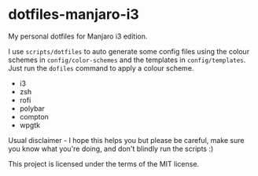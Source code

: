 # dotfiles-manjaro-i3

My personal dotfiles for Manjaro i3 edition.

I use `scripts/dotfiles` to auto generate some config files using the colour schemes in `config/color-schemes` and the templates in `config/templates`. Just run the `dofiles` command to apply a colour scheme.

- i3
- zsh
- rofi
- polybar
- compton
- wpgtk

Usual disclaimer - I hope this helps you but please be careful, make sure you know what you're doing, and don't blindly run the scripts :)

This project is licensed under the terms of the MIT license.
